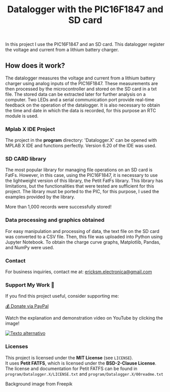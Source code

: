 <h1 align="center">Datalogger with the PIC16F1847 and SD card</h1>
<br>

In this project I use the PIC16F1847 and an SD card. This datalogger register the voltage and current from a lithium battery charger.

## How does it work?
The datalogger measures the voltage and current from a lithium battery charger using analog inputs of the PIC16F1847. These measurements are then processed by the microcontroller and stored on the SD card in a txt file. The stored data can be extracted later for further analysis on a computer. Two LEDs and a serial communication port provide real-time feedback  on the operation of the datalogger. It is also necessary to obtain the time and date in which the data is recorded, for this purpose an RTC module is used.
      

### Mplab X IDE Project
The project in the **program** directory: 'Datalogger.X' can be opened with MPLAB X IDE and functions perfectly. Version 6.20 of the IDE was used.

### SD CARD library
The most popular library for managing file operations on an SD card is FatFs. However, in this case, using the PIC16F1847, it is necessary to use the lightweight version of this library, the Petit FatFs library. This library has limitations, but the functionalities that were tested are sufficient for this project. The library must be ported to the PIC, for this purpose, I used the examples provided by the library.   

More than 1,000 records were successfully stored!

### Data processing and graphics obtained
For easy manipulation and processing of data, the text file on the SD card was converted to a CSV file. Then, this file was uploaded into Python using Jupyter Notebook. To obtain the charge curve graphs, Matplotlib, Pandas, and NumPy were used.

### Contact
For business inquiries, contact me at: 
ericksm.electronica@gmail.com

### Support My Work 💖
If you find this project useful, consider supporting me:

[💰 Donate via PayPal](https://paypal.me/LaElectronicaAplicad)   

Watch the explanation and demonstration video on YouTube by clicking the image!

[![Texto alternativo](https://img.youtube.com/vi/qekGmXMEP9A/maxresdefault.jpg)](https://www.youtube.com/watch?v=qekGmXMEP9A)



### Licenses
This project is licensed under the **MIT License** (see `LICENSE`).  
It uses **Petit FATFS**, which is licensed under the **BSD-2-Clause License**.  
The license and documentation for Petit FATFS can be found in `program/Datalogger.X/LICENSE.txt` and `program/Datalogger.X/00readme.txt`

Background image from Freepik
